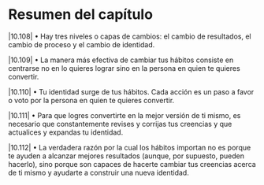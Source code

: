 # Resumen del capítulo

|10.108| • Hay tres niveles o capas de cambios: el cambio de resultados, el cambio de proceso y el cambio de identidad.

|10.109| • La manera más efectiva de cambiar tus hábitos consiste en centrarse no en lo quieres lograr sino en la persona en quien te quieres convertir.

|10.110| • Tu identidad surge de tus hábitos. Cada acción es un paso a favor o voto por la persona en quien te quieres convertir.

|10.111| • Para que logres convertirte en la mejor versión de ti mismo, es necesario que constantemente revises y corrijas tus creencias y que actualices y expandas tu identidad.

|10.112| • La verdadera razón por la cual los hábitos importan no es porque te ayuden a alcanzar mejores resultados (aunque, por supuesto, pueden hacerlo), sino porque son capaces de hacerte cambiar tus creencias acerca de ti mismo y ayudarte a construir una nueva identidad.
